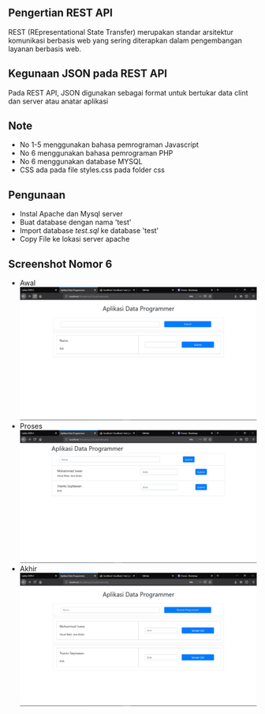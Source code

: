 ## Pengertian REST API
REST (REpresentational State Transfer) merupakan standar arsitektur komunikasi berbasis web yang sering diterapkan dalam pengembangan layanan berbasis web.

## Kegunaan JSON pada REST API
Pada REST API, JSON digunakan sebagai format untuk bertukar data clint dan server atau anatar aplikasi

## Note
* No 1-5 menggunakan bahasa pemrograman Javascript
* No 6 menggunakan bahasa pemrograman PHP
* No 6 menggunakan database MYSQL
* CSS ada pada file styles.css pada folder css

## Pengunaan
* Instal Apache dan Mysql server
* Buat database dengan nama 'test'
* Import database _test.sql_ ke database 'test'
* Copy File ke lokasi server apache

## Screenshot  Nomor 6
* Awal
![alt text](https://github.com/juwar/tes-arkademy-2/blob/master/Screenshot_Awal.png)
* Proses
![alt text](https://github.com/juwar/tes-arkademy-2/blob/master/Screenshot_Proses.png)
* Akhir
![alt text](https://github.com/juwar/tes-arkademy-2/blob/master/Screenshot_Akhir.png)

